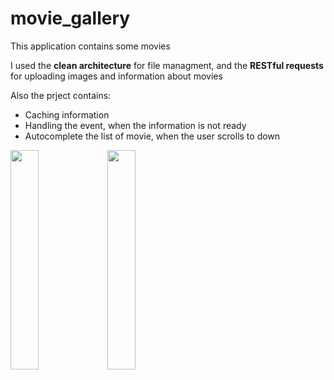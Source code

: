 # movie_gallery

This application contains some movies

I used the <b>clean architecture</b> for file managment, and the <b>RESTful requests</b> for uploading images and information about movies

Also the prject contains:
 - Caching information
 - Handling the event, when the information is not ready
 - Autocomplete the list of movie, when the user scrolls to down

<img src="https://i.imgur.com/s8U7Kdy.jpg"  width="30%" height="30%">  <p1></p1> <img src="https://i.imgur.com/tyKxZMS.jpg"  width="30%" height="30%">


